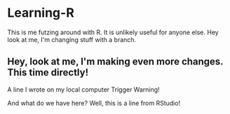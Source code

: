 
# Learning-R
This is me futzing around with R. It is unlikely useful for anyone else.
Hey look at me, I'm changing stuff with a branch.

## Hey, look at me, I'm making even more changes. This time directly!
A line I wrote on my local computer
Trigger Warning!

And what do we have here? Well, this is a line from RStudio!